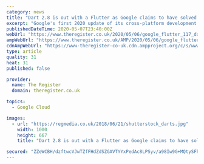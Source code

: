 ```yaml
---
category: news
title: "Dart 2.8 is out with a Flutter as Google claims to have solved the cross-platform dev puzzle"
excerpt: "Google's first 2020 update of its cross-platform development toolkit has brought Flutter up to version 1.17 and the associated Dart language to 2.8. There are countless cross-platform libraries and frameworks out there,"
publishedDateTime: 2020-05-07T23:40:00Z
webUrl: "https://www.theregister.co.uk/2020/05/06/google_flutter_117_dart_28/"
ampWebUrl: "https://www.theregister.co.uk/AMP/2020/05/06/google_flutter_117_dart_28/"
cdnAmpWebUrl: "https://www-theregister-co-uk.cdn.ampproject.org/c/s/www.theregister.co.uk/AMP/2020/05/06/google_flutter_117_dart_28/"
type: article
quality: 31
heat: 31
published: false

provider:
  name: The Register
  domain: theregister.co.uk

topics:
  - Google Cloud

images:
  - url: "https://regmedia.co.uk/2018/06/21/shutterstock_darts.jpg"
    width: 1000
    height: 667
    title: "Dart 2.8 is out with a Flutter as Google claims to have solved the cross-platform dev puzzle"

secured: "ZZeWCBH/dzftwcVJwTZfFHdZdSZGAVTYYxPedAc8LPSyv/a98Iw9G+MQtySFhB0X2/TDEGiXb4UkyiMtVsfLnpNxOwTftpvibdyOine3BGweX6LoqjBy2x11PffQe9UWDYuU36uFWe9QenFhbsx+OzHAWxzmQ+xsAnhcSk7owZc84VP0tAEbb1x9HFeSmUXk5+3tXyThxFccTdSyZIwSvboZY4Y4s1s8rtBpFWDOa2VhgGev9wYX4swiRU7BhDQlriPEHPsvLc72pa8PAtJRggbnhMkRBR2d4Yy737uFf+U48SxOj2Mksq2fgw1OKWSt;+L8JfyfrT0dfrBUqJDKRNw=="
---
```


